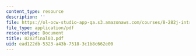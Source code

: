 ```yaml
---
content_type: resource
description: ''
file: https://ol-ocw-studio-app-qa.s3.amazonaws.com/courses/8-282j-introduction-to-astronomy-spring-2006/ead122db5323a43b75183c1b8c662e00_8282final03.pdf
file_type: application/pdf
resourcetype: Document
title: 8282final03.pdf
uid: ead122db-5323-a43b-7518-3c1b8c662e00
---
```

